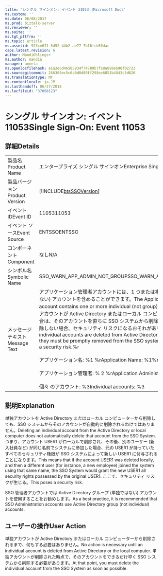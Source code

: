```yaml
---
title: 'シングル サインオン: イベント 11053 |Microsoft Docs'
ms.custom: ''
ms.date: 06/08/2017
ms.prod: biztalk-server
ms.reviewer: ''
ms.suite: ''
ms.tgt_pltfrm: ''
ms.topic: article
ms.assetid: 923ce671-6d52-44b2-ae77-7b16fcb50dac
caps.latest.revision: 6
author: MandiOhlinger
ms.author: mandia
manager: anneta
ms.openlocfilehash: e1a2e6d46505834f74789b7fa0a880eb90f02723
ms.sourcegitcommit: 266308ec5c6a9d8d80ff298ee6051b4843c5d626
ms.translationtype: MT
ms.contentlocale: ja-JP
ms.lasthandoff: 06/27/2018
ms.locfileid: "37008123"
---
```

# <a name="single-sign-on-event-11053"></a><span data-ttu-id="157c9-102">シングル サインオン: イベント 11053</span><span class="sxs-lookup"><span data-stu-id="157c9-102">Single Sign-On: Event 11053</span></span>
## <a name="details"></a><span data-ttu-id="157c9-103">詳細</span><span class="sxs-lookup"><span data-stu-id="157c9-103">Details</span></span>  
  
|                 |                                                                                                                                                                                                                                                                                                                                                                                                 |
|-----------------|-------------------------------------------------------------------------------------------------------------------------------------------------------------------------------------------------------------------------------------------------------------------------------------------------------------------------------------------------------------------------------------------------|
|  <span data-ttu-id="157c9-104">製品名</span><span class="sxs-lookup"><span data-stu-id="157c9-104">Product Name</span></span>   |                                                                                                                                                                                    <span data-ttu-id="157c9-105">エンタープライズ シングル サインオン</span><span class="sxs-lookup"><span data-stu-id="157c9-105">Enterprise Single Sign-On</span></span>                                                                                                                                                                                    |
| <span data-ttu-id="157c9-106">製品バージョン</span><span class="sxs-lookup"><span data-stu-id="157c9-106">Product Version</span></span> |                                                                                                                                                                   [!INCLUDE[btsSSOVersion](../includes/btsssoversion-md.md)]                                                                                                                                                                    |
|    <span data-ttu-id="157c9-107">イベント ID</span><span class="sxs-lookup"><span data-stu-id="157c9-107">Event ID</span></span>     |                                                                                                                                                                                              <span data-ttu-id="157c9-108">11053</span><span class="sxs-lookup"><span data-stu-id="157c9-108">11053</span></span>                                                                                                                                                                                              |
|  <span data-ttu-id="157c9-109">イベント ソース</span><span class="sxs-lookup"><span data-stu-id="157c9-109">Event Source</span></span>   |                                                                                                                                                                                             <span data-ttu-id="157c9-110">ENTSSO</span><span class="sxs-lookup"><span data-stu-id="157c9-110">ENTSSO</span></span>                                                                                                                                                                                              |
|    <span data-ttu-id="157c9-111">コンポーネント</span><span class="sxs-lookup"><span data-stu-id="157c9-111">Component</span></span>    |                                                                                                                                                                                               <span data-ttu-id="157c9-112">なし</span><span class="sxs-lookup"><span data-stu-id="157c9-112">N/A</span></span>                                                                                                                                                                                               |
|  <span data-ttu-id="157c9-113">シンボル名</span><span class="sxs-lookup"><span data-stu-id="157c9-113">Symbolic Name</span></span>  |                                                                                                                                                                                  <span data-ttu-id="157c9-114">SSO_WARN_APP_ADMIN_NOT_GROUP</span><span class="sxs-lookup"><span data-stu-id="157c9-114">SSO_WARN_APP_ADMIN_NOT_GROUP</span></span>                                                                                                                                                                                   |
|  <span data-ttu-id="157c9-115">メッセージ テキスト</span><span class="sxs-lookup"><span data-stu-id="157c9-115">Message Text</span></span>   | <span data-ttu-id="157c9-116">アプリケーション管理者アカウントには、1 つまたは複数の単独 (グループではない) アカウントを含めることができます。</span><span class="sxs-lookup"><span data-stu-id="157c9-116">The Application Administrators account contains one or more individual (not group) accounts.</span></span> <span data-ttu-id="157c9-117">これらの単独アカウントが Active Directory またはローカル コンピューターから削除された場合は、そのアカウントを直ちに SSO システムから削除する必要があります。削除しない場合、セキュリティ リスクになるおそれがあります。%r</span><span class="sxs-lookup"><span data-stu-id="157c9-117">If these individual accounts are deleted from Active Directory or the local computer they must be promptly removed from the SSO system or they could become a security risk.%r</span></span><br /><br /> <span data-ttu-id="157c9-118">アプリケーション名: %1 %r</span><span class="sxs-lookup"><span data-stu-id="157c9-118">Application Name: %1%r</span></span><br /><br /> <span data-ttu-id="157c9-119">アプリケーション管理者: % 2 %r</span><span class="sxs-lookup"><span data-stu-id="157c9-119">Application Administrators: %2%r</span></span><br /><br /> <span data-ttu-id="157c9-120">個々 のアカウント: %3</span><span class="sxs-lookup"><span data-stu-id="157c9-120">Individual accounts: %3</span></span> |
  
## <a name="explanation"></a><span data-ttu-id="157c9-121">説明</span><span class="sxs-lookup"><span data-stu-id="157c9-121">Explanation</span></span>  
 <span data-ttu-id="157c9-122">単独アカウントを Active Directory またはローカル コンピューターから削除しても、SSO システムからそのアカウントが自動的に削除されるわけではありません。</span><span class="sxs-lookup"><span data-stu-id="157c9-122">Deleting an individual account from the Active Directory or local computer does not automatically delete that account from the SSO System.</span></span> <span data-ttu-id="157c9-123">つまり、アカウント USER1 がローカルで削除され、その後、別のユーザー (新入社員など) が同じ名前でシステムに参加した場合、元の USER1 が持っていたすべてのセキュリティ権限が SSO システムによって新しい USER1 に付与されることになります。</span><span class="sxs-lookup"><span data-stu-id="157c9-123">This means that if the account USER1 was deleted locally, and then a different user (for instance, a new employee) joined the system using that same name, the SSO System would grant the new USER1 all security rights possessed by the original USER1.</span></span> <span data-ttu-id="157c9-124">ここで、セキュリティ リスクが生じる。</span><span class="sxs-lookup"><span data-stu-id="157c9-124">This poses a security risk.</span></span>  
  
 <span data-ttu-id="157c9-125">SSO 管理者アカウントでは Active Directory グループ (単独ではない) アカウントを使用することをお勧めします。</span><span class="sxs-lookup"><span data-stu-id="157c9-125">As a best practice, it is recommended that SSO Administration accounts use Active Directory group (not individual) accounts.</span></span>  
  
## <a name="user-action"></a><span data-ttu-id="157c9-126">ユーザーの操作</span><span class="sxs-lookup"><span data-stu-id="157c9-126">User Action</span></span>  
 <span data-ttu-id="157c9-127">単独アカウントが Active Directory またはローカル コンピューターから削除されるまで、何もする必要はありません。</span><span class="sxs-lookup"><span data-stu-id="157c9-127">No action is necessary until an individual account is deleted from Active Directory or the local computer.</span></span> <span data-ttu-id="157c9-128">単独アカウントが削除された時点で、そのアカウントをできるだけ早く SSO システムから削除する必要があります。</span><span class="sxs-lookup"><span data-stu-id="157c9-128">At that point, you must delete the individual account from the SSO System as soon as possible.</span></span>
